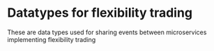 # Datatypes for flexibility trading

These are data types used for sharing events between microservices implementing flexibility trading